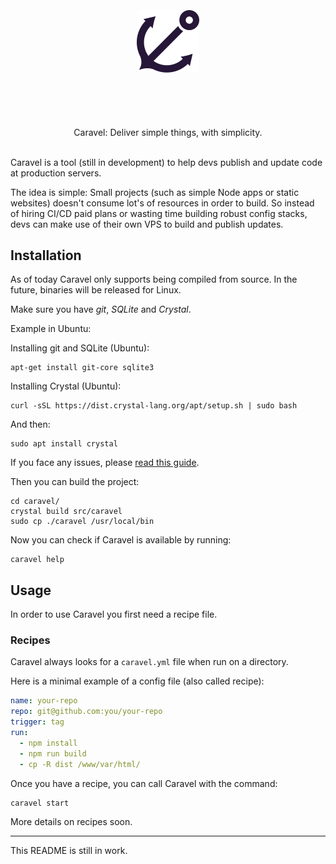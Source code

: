 <p align="center">
  <br>
  <br>
  <br>
  <img src="logo.svg" width="100" style="margin: 50px 0">
  <br>
  <br>
  <br>
  Caravel: Deliver simple things, with simplicity.
  <br>
  <br>
</p>

Caravel is a tool (still in development) to help devs publish and update code at production servers.

The idea is simple: Small projects (such as simple Node apps or static websites) doesn't consume lot's of resources in order to build. So instead of hiring CI/CD paid plans or wasting time building robust config stacks, devs can make use of their own VPS to build and publish updates.

## Installation

As of today Caravel only supports being compiled from source. In the future, binaries will be released for Linux.

Make sure you have *git*, *SQLite* and *Crystal*.

Example in Ubuntu:

Installing git and SQLite (Ubuntu):

```
apt-get install git-core sqlite3 
```

Installing Crystal (Ubuntu):

```
curl -sSL https://dist.crystal-lang.org/apt/setup.sh | sudo bash
```

And then:

```
sudo apt install crystal
```

If you face any issues, please [read this guide](https://crystal-lang.org/reference/installation/).


Then you can build the project:

```
cd caravel/
crystal build src/caravel
sudo cp ./caravel /usr/local/bin
```

Now you can check if Caravel is available by running:

```
caravel help
```

## Usage

In order to use Caravel you first need a recipe file.

### Recipes

Caravel always looks for a `caravel.yml` file when run on a directory.

Here is a minimal example of a config file (also called recipe):

```yaml
name: your-repo
repo: git@github.com:you/your-repo
trigger: tag
run:
  - npm install
  - npm run build
  - cp -R dist /www/var/html/
```

Once you have a recipe, you can call Caravel with the command:
```
caravel start
```

More details on recipes soon.

----

This README is still in work.